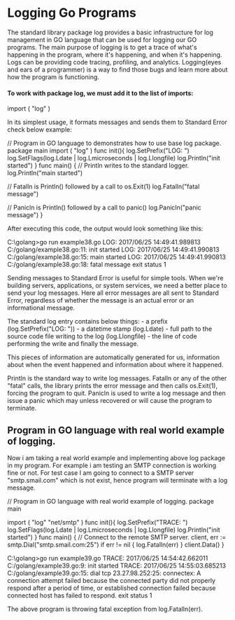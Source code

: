 # Logging Go Programs

The standard library package log provides a basic infrastructure for log management in GO language that can be used for logging our GO programs. The main purpose of logging is to get a trace of what's happening in the program, where it's happening, and when it's happening. Logs can be providing code tracing, profiling, and analytics. Logging(eyes and ears of a programmer) is a way to find those bugs and learn more about how the program is functioning.

#### To work with package log, we must add it to the list of imports:

import (
	"log"
)

In its simplest usage, it formats messages and sends them to Standard Error check below example:

// Program in GO language to demonstrates how to use base log package.
package main
import (
	"log"
)
func init(){
	log.SetPrefix("LOG: ")
	log.SetFlags(log.Ldate | log.Lmicroseconds | log.Llongfile)
	log.Println("init started")
}
func main() {
// Println writes to the standard logger.
	log.Println("main started")

// Fatalln is Println() followed by a call to os.Exit(1)
	log.Fatalln("fatal message")

// Panicln is Println() followed by a call to panic()
	log.Panicln("panic message")
}

After executing this code, the output would look something like this:

C:\\golang>go run example38.go LOG: 2017/06/25 14:49:41.989813 C:/golang/example38.go:11: init started LOG: 2017/06/25 14:49:41.990813 C:/golang/example38.go:15: main started LOG: 2017/06/25 14:49:41.990813 C:/golang/example38.go:18: fatal message exit status 1

Sending messages to Standard Error is useful for simple tools. When we're building servers, applications, or system services, we need a better place to send your log messages. Here all error messages are all sent to Standard Error, regardless of whether the message is an actual error or an informational message.

The standard log entry contains below things:
\- a prefix (log.SetPrefix("LOG: "))
\- a datetime stamp (log.Ldate)
\- full path to the source code file writing to the log (log.Llongfile)
\- the line of code performing the write and finally the message.

This pieces of information are automatically generated for us, information about when the event happened and information about where it happened.

Println is the standard way to write log messages.
Fatalln or any of the other "fatal" calls, the library prints the error message and then calls os.Exit(1), forcing the program to quit.
Panicln is used to write a log message and then issue a panic which may unless recovered or will cause the program to terminate.

## Program in GO language with real world example of logging.

Now i am taking a real world example and implementing above log package in my program. For example i am testing an SMTP connection is working fine or not. For test case I am going to connect to a SMTP server "smtp.smail.com" which is not exist, hence program will terminate with a log message.

// Program in GO language with real world example of logging.
package main

import (
"log"
"net/smtp"
)
func init(){
	log.SetPrefix("TRACE: ")
	log.SetFlags(log.Ldate | log.Lmicroseconds | log.Llongfile)
	log.Println("init started")
}
func main() {
// Connect to the remote SMTP server.
client, err := smtp.Dial("smtp.smail.com:25")
	if err != nil {
		log.Fatalln(err)
	}
client.Data()
}

C:\\golang>go run example39.go TRACE: 2017/06/25 14:54:42.662011 C:/golang/example39.go:9: init started TRACE: 2017/06/25 14:55:03.685213 C:/golang/example39.go:15: dial tcp 23.27.98.252:25: connectex: A connection attempt failed because the connected party did not properly respond after a period of time, or established connection failed because connected host has failed to respond. exit status 1

The above program is throwing fatal exception from log.Fatalln(err).
